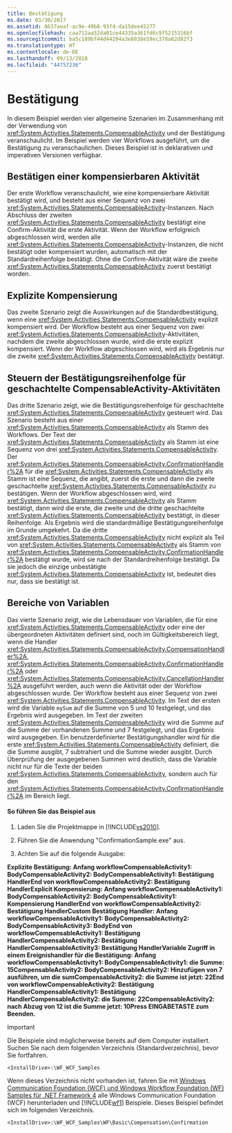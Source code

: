 ```yaml
---
title: Bestätigung
ms.date: 03/30/2017
ms.assetid: 8637aeaf-ac9e-49b8-93f4-da15dee45277
ms.openlocfilehash: caa712aa52da01ce44335a361fd6c9f5215316bf
ms.sourcegitcommit: ba5c189bf44d44204a3e8838e59ec378a62d82f3
ms.translationtype: HT
ms.contentlocale: de-DE
ms.lasthandoff: 09/13/2018
ms.locfileid: "44757236"
---
```

# <a name="confirmation"></a>Bestätigung
In diesem Beispiel werden vier allgemeine Szenarien im Zusammenhang mit der Verwendung von <xref:System.Activities.Statements.CompensableActivity> und der Bestätigung veranschaulicht. Im Beispiel werden vier Workflows ausgeführt, um die Bestätigung zu veranschaulichen. Dieses Beispiel ist in deklarativen und imperativen Versionen verfügbar.  
  
## <a name="confirm-a-compensable-activity"></a>Bestätigen einer kompensierbaren Aktivität  
 Der erste Workflow veranschaulicht, wie eine kompensierbare Aktivität bestätigt wird, und besteht aus einer Sequenz von zwei <xref:System.Activities.Statements.CompensableActivity>-Instanzen. Nach Abschluss der zweiten <xref:System.Activities.Statements.CompensableActivity> bestätigt eine Confirm-Aktivität die erste Aktivität. Wenn der Workflow erfolgreich abgeschlossen wird, werden alle <xref:System.Activities.Statements.CompensableActivity>-Instanzen, die nicht bestätigt oder kompensiert wurden, automatisch mit der Standardreihenfolge bestätigt. Ohne die Confirm-Aktivität wäre die zweite <xref:System.Activities.Statements.CompensableActivity> zuerst bestätigt worden.  
  
## <a name="explicit-compensation"></a>Explizite Kompensierung  
 Das zweite Szenario zeigt die Auswirkungen auf die Standardbestätigung, wenn eine <xref:System.Activities.Statements.CompensableActivity> explizit kompensiert wird. Der Workflow besteht aus einer Sequenz von zwei <xref:System.Activities.Statements.CompensableActivity>-Aktivitäten, nachdem die zweite abgeschlossen wurde, wird die erste explizit kompensiert. Wenn der Workflow abgeschlossen wird, wird als Ergebnis nur die zweite <xref:System.Activities.Statements.CompensableActivity> bestätigt.  
  
## <a name="controlling-the-order-of-confirmation-for-nested-compensableactivity-activities"></a>Steuern der Bestätigungsreihenfolge für geschachtelte CompensableActivity-Aktivitäten  
 Das dritte Szenario zeigt, wie die Bestätigungsreihenfolge für geschachtelte <xref:System.Activities.Statements.CompensableActivity> gesteuert wird. Das Szenario besteht aus einer <xref:System.Activities.Statements.CompensableActivity> als Stamm des Workflows. Der Text der <xref:System.Activities.Statements.CompensableActivity> als Stamm ist eine Sequenz von drei <xref:System.Activities.Statements.CompensableActivity>. Der <xref:System.Activities.Statements.CompensableActivity.ConfirmationHandler%2A> für die <xref:System.Activities.Statements.CompensableActivity> als Stamm ist eine Sequenz, die angibt, zuerst die erste und dann die zweite geschachtelte <xref:System.Activities.Statements.CompensableActivity> zu bestätigen. Wenn der Workflow abgeschlossen wird, wird <xref:System.Activities.Statements.CompensableActivity> als Stamm bestätigt, dann wird die erste, die zweite und die dritte geschachtelte <xref:System.Activities.Statements.CompensableActivity> bestätigt, in dieser Reihenfolge. Als Ergebnis wird die standardmäßige Bestätigungsreihenfolge im Grunde umgekehrt. Da die dritte <xref:System.Activities.Statements.CompensableActivity> nicht explizit als Teil von <xref:System.Activities.Statements.CompensableActivity> als Stamm von <xref:System.Activities.Statements.CompensableActivity.ConfirmationHandler%2A> bestätigt wurde, wird sie nach der Standardreihenfolge bestätigt. Da sie jedoch die einzige unbestätigte <xref:System.Activities.Statements.CompensableActivity> ist, bedeutet dies nur, dass sie bestätigt ist.  
  
## <a name="scoping-of-variables"></a>Bereiche von Variablen  
 Das vierte Szenario zeigt, wie die Lebensdauer von Variablen, die für eine <xref:System.Activities.Statements.CompensableActivity> oder eine der übergeordneten Aktivitäten definiert sind, noch im Gültigkeitsbereich liegt, wenn die Handler <xref:System.Activities.Statements.CompensableActivity.CompensationHandler%2A>, <xref:System.Activities.Statements.CompensableActivity.ConfirmationHandler%2A> oder <xref:System.Activities.Statements.CompensableActivity.CancellationHandler%2A> ausgeführt werden, auch wenn die Aktivität oder der Workflow abgeschlossen wurde. Der Workflow besteht aus einer Sequenz von zwei <xref:System.Activities.Statements.CompensableActivity>. Im Text der ersten wird die Variable `mySum` auf die Summe von 5 und 10 festgelegt, und das Ergebnis wird ausgegeben. Im Text der zweiten <xref:System.Activities.Statements.CompensableActivity> wird die Summe auf die Summe der vorhandenen Summe und 7 festgelegt, und das Ergebnis wird ausgegeben. Ein benutzerdefinierter Bestätigungshandler wird für die erste <xref:System.Activities.Statements.CompensableActivity> definiert, die die Summe ausgibt, 7 subtrahiert und die Summe wieder ausgibt. Durch Überprüfung der ausgegebenen Summen wird deutlich, dass die Variable nicht nur für die Texte der beiden <xref:System.Activities.Statements.CompensableActivity>, sondern auch für den <xref:System.Activities.Statements.CompensableActivity.ConfirmationHandler%2A> im Bereich liegt.  
  
#### <a name="to-run-the-sample"></a>So führen Sie das Beispiel aus  
  
1.  Laden Sie die Projektmappe in [!INCLUDE[vs2010](../../../../includes/vs2010-md.md)].  
  
2.  Führen Sie die Anwendung "ConfirmationSample.exe" aus.  
  
3.  Achten Sie auf die folgende Ausgabe:  
  
 **Explizite Bestätigung: Anfang workflowCompensableActivity1: BodyCompensableActivity2: BodyCompensableActivity1: Bestätigung HandlerEnd von workflowCompensableActivity2: Bestätigung HandlerExplicit Kompensierung: Anfang workflowCompensableActivity1: BodyCompensableActivity2: BodyCompensableActivity1: Kompensierung HandlerEnd von workflowCompensableActivity2: Bestätigung HandlerCustom Bestätigung Handler: Anfang workflowCompensableActivity1: BodyCompensableActivity2: BodyCompensableActivity3: BodyEnd von workflowCompensableActivity1: Bestätigung HandlerCompensableActivity2: Bestätigung HandlerCompensableActivity3: Bestätigung HandlerVariable Zugriff in einem Ereignishandler für die Bestätigung: Anfang workflowCompensableActivity1: BodyCompensableActivity1: die Summe: 15CompensableActivity2: BodyCompensableActivity2: Hinzufügen von 7 ausführen, um die sumCompensableActivity2: die Summe ist jetzt: 22End von workflowCompensableActivity2: Bestätigung HandlerCompensableActivity1: Bestätigung HandlerCompensableActivity2: die Summe: 22CompensableActivity2: nach Abzug von 12 ist die Summe jetzt: 10Press EINGABETASTE zum Beenden.**  
  
> [!IMPORTANT]
>  Die Beispiele sind möglicherweise bereits auf dem Computer installiert. Suchen Sie nach dem folgenden Verzeichnis (Standardverzeichnis), bevor Sie fortfahren.  
>   
>  `<InstallDrive>:\WF_WCF_Samples`  
>   
>  Wenn dieses Verzeichnis nicht vorhanden ist, fahren Sie mit [Windows Communication Foundation (WCF) und Windows Workflow Foundation (WF) Samples für .NET Framework 4](https://go.microsoft.com/fwlink/?LinkId=150780) alle Windows Communication Foundation (WCF) herunterladen und [!INCLUDE[wf1](../../../../includes/wf1-md.md)] Beispiele. Dieses Beispiel befindet sich im folgenden Verzeichnis.  
>   
>  `<InstallDrive>:\WF_WCF_Samples\WF\Basic\Compensation\Confirmation`